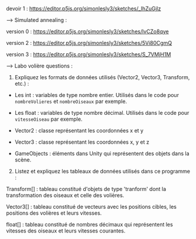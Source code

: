 devoir 1 : https://editor.p5js.org/simonlesly3/sketches/_IhZuGjlz

--> Simulated annealing :

version 0 : https://editor.p5js.org/simonlesly3/sketches/lvCZo8qye

version 2 : https://editor.p5js.org/simonlesly3/sketches/5Vi80CgmQ

version 3 : https://editor.p5js.org/simonlesly3/sketches/S_7VMjH1M

--> Labo volière questions :

1) Expliquez les formats de données utilisés (Vector2, Vector3, Transform, etc.) : 

- Les int : variables de type nombre entier. Utilisés dans le code pour `nombreVolieres` et `nombreOiseaux` par exemple.

- Les float : variables de type nombre décimal. Utilisés dans le code pour `vitesseOiseau` par exemple.

- Vector2 : classe représentant les coordonnées x et y

- Vector3 : classe représentant les coordonnées x, y et z

- GameObjects : éléments dans Unity qui représentent des objets dans la scène.

2) Listez et expliquez les tableaux de données utilisés dans ce programme :

Transform[] : tableau constitué d'objets de type 'tranform' dont la transformation des oiseaux et celle des volières.


     
Vector3[] : tableau constitué de vecteurs avec les positions cibles, les positions des volières et leurs vitesses.


    
float[] : tableau constitué de nombres décimaux qui représentent les vitesses des oiseaux et leurs vitesses courantes.

